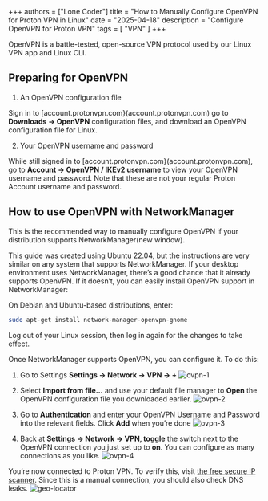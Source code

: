+++
authors = ["Lone Coder"]
title = "How to Manually Configure OpenVPN for Proton VPN in Linux"
date = "2025-04-18"
description = "Configure OpenVPN for Proton VPN"
tags = [
    "VPN"
]
+++

OpenVPN is a battle-tested, open-source VPN protocol used by our Linux VPN app and Linux CLI. 

## Preparing for OpenVPN

1. An OpenVPN configuration file

Sign in to [account.protonvpn.com}(account.protonvpn.com) go to **Downloads → OpenVPN** configuration files, and download an OpenVPN configuration file for Linux.

2. Your OpenVPN username and password

While still signed in to [account.protonvpn.com}(account.protonvpn.com), go to **Account → OpenVPN / IKEv2 username** to view your OpenVPN username and password. Note that these are not your regular Proton Account username and password.

## How to use OpenVPN with NetworkManager

This is the recommended way to manually configure OpenVPN if your distribution supports NetworkManager(new window).

This guide was created using Ubuntu 22.04, but the instructions are very similar on any system that supports NetworkManager. If your desktop environment uses NetworkManager, there’s a good chance that it already supports OpenVPN. If it doesn’t, you can easily install OpenVPN support in NetworkManager:

On Debian and Ubuntu-based distributions, enter:
```bash
sudo apt-get install network-manager-openvpn-gnome
```
Log out of your Linux session, then log in again for the changes to take effect. 

Once NetworkManager supports OpenVPN, you can configure it. To do this:

1. Go to Settings **Settings → Network → VPN → +**
![ovpn-1](/images/ovpn-linux-nm-1.webp)

2. Select **Import from file…** and use your default file manager to **Open** the OpenVPN configuration file you downloaded earlier. 
![ovpn-2](/images/ovpn-linux-nm-2.webp)

3. Go to **Authentication** and enter your OpenVPN Username and Password into the relevant fields. Click **Add** when you’re done 
![ovpn-3](/images/ovpn-linux-nm-3.webp)

4. Back at **Settings → Network → VPN, toggle** the switch next to the OpenVPN connection you just set up to **on**. You can configure as many connections as you like.
![ovpn-4](/images/ovpn-linux-nm-4.webp)

You’re now connected to Proton VPN. To verify this, visit [the free secure IP scanner](https://protonvpn.com/what-is-my-ip-address). Since this is a manual connection, you should also check DNS leaks.
![geo-locator](/images/ip-geo-lovator.png)
